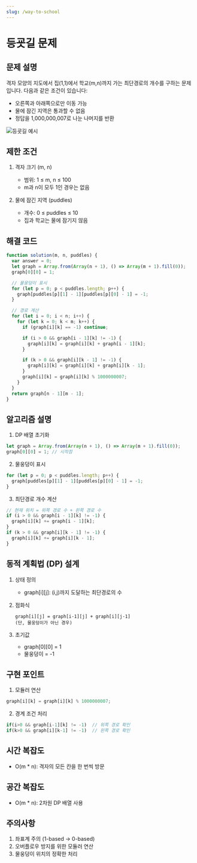 ```yaml
---
slug: /way-to-school
---
```


# 등굣길 문제

## 문제 설명

격자 모양의 지도에서 집(1,1)에서 학교(m,n)까지 가는 최단경로의 개수를 구하는 문제입니다. 다음과 같은 조건이 있습니다:

- 오른쪽과 아래쪽으로만 이동 가능
- 물에 잠긴 지역은 통과할 수 없음
- 정답을 1,000,000,007로 나눈 나머지를 반환

![등굣길 예시](https://grepp-programmers.s3.ap-northeast-2.amazonaws.com/files/ybm/056f54e618/f167a3bc-e140-4fa8-a8f8-326a99e0f567.png)

## 제한 조건

1. 격자 크기 (m, n)

   - 범위: 1 ≤ m, n ≤ 100
   - m과 n이 모두 1인 경우는 없음

2. 물에 잠긴 지역 (puddles)
   - 개수: 0 ≤ puddles ≤ 10
   - 집과 학교는 물에 잠기지 않음

## 해결 코드

```javascript
function solution(m, n, puddles) {
  var answer = 0;
  let graph = Array.from(Array(n + 1), () => Array(m + 1).fill(0));
  graph[0][0] = 1;

  // 물웅덩이 표시
  for (let p = 0; p < puddles.length; p++) {
    graph[puddles[p][1] - 1][puddles[p][0] - 1] = -1;
  }

  // 경로 계산
  for (let i = 0; i < n; i++) {
    for (let k = 0; k < m; k++) {
      if (graph[i][k] == -1) continue;

      if (i > 0 && graph[i - 1][k] != -1) {
        graph[i][k] = graph[i][k] + graph[i - 1][k];
      }

      if (k > 0 && graph[i][k - 1] != -1) {
        graph[i][k] = graph[i][k] + graph[i][k - 1];
      }
      graph[i][k] = graph[i][k] % 1000000007;
    }
  }
  return graph[n - 1][m - 1];
}
```

## 알고리즘 설명

1. DP 배열 초기화

```javascript
let graph = Array.from(Array(n + 1), () => Array(m + 1).fill(0));
graph[0][0] = 1; // 시작점
```

2. 물웅덩이 표시

```javascript
for (let p = 0; p < puddles.length; p++) {
  graph[puddles[p][1] - 1][puddles[p][0] - 1] = -1;
}
```

3. 최단경로 개수 계산

```javascript
// 현재 위치 = 위쪽 경로 수 + 왼쪽 경로 수
if (i > 0 && graph[i - 1][k] != -1) {
  graph[i][k] += graph[i - 1][k];
}
if (k > 0 && graph[i][k - 1] != -1) {
  graph[i][k] += graph[i][k - 1];
}
```

## 동적 계획법 (DP) 설계

1. 상태 정의

   - graph[i][j]: (i,j)까지 도달하는 최단경로의 수

2. 점화식

   ```
   graph[i][j] = graph[i-1][j] + graph[i][j-1]
   (단, 물웅덩이가 아닌 경우)
   ```

3. 초기값
   - graph[0][0] = 1
   - 물웅덩이 = -1

## 구현 포인트

1. 모듈러 연산

```javascript
graph[i][k] = graph[i][k] % 1000000007;
```

2. 경계 조건 처리

```javascript
if(i>0 && graph[i-1][k] != -1)  // 위쪽 경로 확인
if(k>0 && graph[i][k-1] != -1)  // 왼쪽 경로 확인
```

## 시간 복잡도

- O(m \* n): 격자의 모든 칸을 한 번씩 방문

## 공간 복잡도

- O(m \* n): 2차원 DP 배열 사용

## 주의사항

1. 좌표계 주의 (1-based → 0-based)
2. 오버플로우 방지를 위한 모듈러 연산
3. 물웅덩이 위치의 정확한 처리
